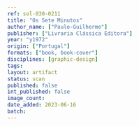```yaml
---
ref: sol-030-0211
title: "Os Sete Minutos"
author_name: ["Paulo-Guilherme"]
publisher: ["Livraria Clássica Editora"]
year: "y1972"
origin: ["Portugal"]
formats: ["book, book-cover"]
disciplines: [graphic-design]
tags:
layout: artifact
status: scan
published: false
int_published: false
image_count:
date_added: 2023-06-16
batch:
---
```

